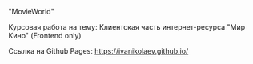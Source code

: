"MovieWorld"

Курсовая работа на тему: Клиентская часть интернет-ресурса "Мир Кино" (Frontend only)

Ссылка на Github Pages: https://ivanikolaev.github.io/
